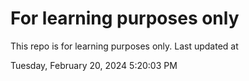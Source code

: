 # For learning purposes only
This repo is for learning purposes only.
Last updated at

Tuesday, February 20, 2024 5:20:03 PM

